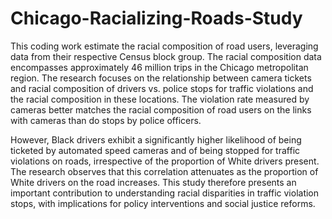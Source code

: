 # Chicago-Racializing-Roads-Study  

This coding work estimate the racial composition of road users, leveraging data from their respective Census block group. The racial composition data encompasses approximately 46 million trips in the Chicago metropolitan region. The research focuses on the relationship between camera tickets and racial composition of drivers vs. police stops for traffic violations and the racial composition in these locations. The violation rate measured by cameras better matches the racial composition of road users on the links with cameras than do stops by police officers.   

However, Black drivers exhibit a significantly higher likelihood of being ticketed by automated speed cameras and of being stopped for traffic violations on roads, irrespective of the proportion of White drivers present. The research observes that this correlation attenuates as the proportion of White drivers on the road increases. This study therefore presents an important contribution to understanding racial disparities in traffic violation stops, with implications for policy interventions and social justice reforms.
